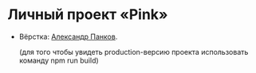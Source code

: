 # Личный проект «Pink»

* Вёрстка: [Александр Панков](https://htmlacademy.ru/profile/id1453733).

  (для того чтобы увидеть production-версию проекта использовать команду npm run build)
